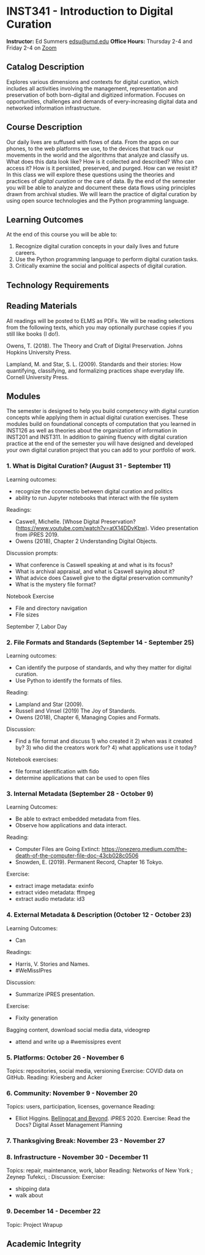 # INST341 - Introduction to Digital Curation

**Instructor:** Ed Summers  edsu@umd.edu
**Office Hours:** Thursday 2-4 and Friday 2-4 on [Zoom](https://umd.zoom.us/my/esummers)

## Catalog Description

Explores various dimensions and contexts for digital curation, which includes
all activities involving the management, representation and preservation of both
born-digital and digitized information. Focuses on opportunities, challenges and
demands of every-increasing digital data and networked information
infrastructure.

## Course Description

Our daily lives are suffused with flows of data. From the apps on our phones, to
the web platforms we use, to the devices that track our movements in the world
and the algorithms that analyze and classify us. What does this data look like?
How is it collected and described? Who can access it? How is it persisted,
preserved, and purged. How can we resist it? In this class we will explore these
questions using the theories and practices of *digital curation* or the care of 
data. By the end of the semester you will be able to analyze and document these
data flows using principles drawn from archival studies. We will learn the
practice of digital curation by using open source technologies and the Python
programming language. 

## Learning Outcomes

At the end of this course you will be able to:

1. Recognize digital curation concepts in your daily lives and future careers.
2. Use the Python programming language to perform digital curation tasks.
3. Critically examine the social and political aspects of digital curation.

## Technology Requirements

## Reading Materials

All readings will be posted to ELMS as PDFs. We will be reading selections from
the following texts, which you may optionally purchase copies if you still
like books (I do!).

Owens, T. (2018). The Theory and Craft of Digital Preservation. Johns Hopkins
University Press.

Lampland, M. and Star, S. L. (2009). Standards and their stories: How quantifying, classifying, and formalizing practices shape everyday life. Cornell University Press.

## Modules

The semester is designed to help you build competency with digital curation
concepts while applying them in actual digital curation exercises. These modules
build on foundational concepts of computation that you learned in INST126 as
well as theories about the organization of information in INST201 and INST311.
In addition to gaining fluency with digital curation practice at the end of the
semester you will have designed and developed your own digital curation project
that you can add to your portfolio of work.

### 1. What is Digital Curation? (August 31 - September 11)

Learning outcomes:
* recognize the cconnectio between digital curation and politics
* ability to run Jupyter notebooks that interact with the file system

Readings:
* Caswell, Michelle. [Whose Digital Preservation?(https://www.youtube.com/watch?v=atX14DDvKbw). Video presentation from iPRES 2019.
* Owens (2018), Chapter 2 Understanding Digital Objects.

Discussion prompts:
* What conference is Caswell speaking at and what is its focus?
* What is archival appraisal, and what is Caswell saying about it?
* What advice does Caswell give to the digital preservation community?
* What is the mystery file format?

Notebook Exercise
* File and directory navigation
* File sizes

September 7, Labor Day

### 2. File Formats and Standards (September 14 - September 25)

Learning outcomes:
* Can identify the purpose of standards, and why they matter for digital curation.
* Use Python to identify the formats of files.

Reading:
* Lampland and Star (2009).
* Russell and Vinsel (2019) The Joy of Standards.
* Owens (2018), Chapter 6, Managing Copies and Formats.

Discussion:
* Find a file format and discuss 1) who created it 2) when was it created by? 3)
  who did the creators work for? 4) what applications use it today?

Notebook exercises:
* file format identification with fido
* determine applications that can be used to open files

### 3. Internal Metadata (September 28 - October 9)

Learning Outcomes:
* Be able to extract embedded metadata from files.
* Observe how applications and data interact.

Reading:
* Computer Files are Going Extinct: https://onezero.medium.com/the-death-of-the-computer-file-doc-43cb028c0506
* Snowden, E. (2019). Permanent Record, Chapter 16 Tokyo.

Exercise:
* extract image metadata: exinfo
* extract video metadata: ffmpeg
* extract audio metadata: id3

### 4. External Metadata & Description (October 12 - October 23)

Learning Outcomes:
* Can 

Readings:
* Harris, V. Stories and Names.
* #WeMissIPres

Discussion:
* Summarize iPRES presentation.

Exercise:
* Fixity generation

Bagging content, download social media data, videogrep
* attend and write up a #wemissipres event


### 5. Platforms: October 26 - November 6

Topics: repositories, social media, versioning
Exercise: COVID data on GitHub.
Reading: Kriesberg and Acker

### 6. Community: November 9 - November 20

Topics: users, participation, licenses, governance
Reading:
* Elliot Higgins. [Bellingcat and Beyond](https://www.youtube.com/watch?v=kZAb7CVGmXM&feature=youtu.be). iPRES 2020.
Exercise: Read the Docs? Digital Asset Management Planning

### 7. Thanksgiving Break: November 23 - November 27

### 8. Infrastructure - November 30 - December 11

Topics: repair, maintenance, work, labor
Reading: Networks of New York ; Zeynep Tufekci, :
Discussion:
Exercise:
* shipping data
* walk about

### 9. December 14 - December 22

Topic: Project Wrapup

## Academic Integrity
